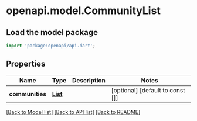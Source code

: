 # openapi.model.CommunityList

## Load the model package
```dart
import 'package:openapi/api.dart';
```

## Properties
Name | Type | Description | Notes
------------ | ------------- | ------------- | -------------
**communities** | [**List<CommunityReadModel>**](CommunityReadModel.md) |  | [optional] [default to const []]

[[Back to Model list]](../README.md#documentation-for-models) [[Back to API list]](../README.md#documentation-for-api-endpoints) [[Back to README]](../README.md)


